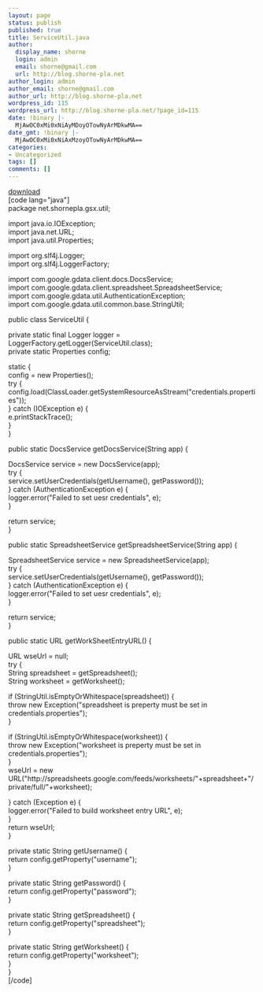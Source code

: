 ```yaml
---
layout: page
status: publish
published: true
title: ServiceUtil.java
author:
  display_name: shorne
  login: admin
  email: shorne@gmail.com
  url: http://blog.shorne-pla.net
author_login: admin
author_email: shorne@gmail.com
author_url: http://blog.shorne-pla.net
wordpress_id: 115
wordpress_url: http://blog.shorne-pla.net/?page_id=115
date: !binary |-
  MjAwOC0xMi0xNiAyMDoyOTowNyArMDkwMA==
date_gmt: !binary |-
  MjAwOC0xMi0xNiAxMzoyOTowNyArMDkwMA==
categories:
- Uncategorized
tags: []
comments: []
---
```

<p><a href="/content/2008/12/serviceutil.java">download</a><br />
[code lang="java"]<br />
package net.shornepla.gsx.util;</p>
<p>import java.io.IOException;<br />
import java.net.URL;<br />
import java.util.Properties;</p>
<p>import org.slf4j.Logger;<br />
import org.slf4j.LoggerFactory;</p>
<p>import com.google.gdata.client.docs.DocsService;<br />
import com.google.gdata.client.spreadsheet.SpreadsheetService;<br />
import com.google.gdata.util.AuthenticationException;<br />
import com.google.gdata.util.common.base.StringUtil;</p>
<p>public class ServiceUtil {</p>
<p>    private static final Logger logger = LoggerFactory.getLogger(ServiceUtil.class);<br />
    private static Properties config;</p>
<p>    static {<br />
        config = new Properties();<br />
        try {<br />
            config.load(ClassLoader.getSystemResourceAsStream("credentials.properties"));<br />
        } catch (IOException e) {<br />
            e.printStackTrace();<br />
        }<br />
    }</p>
<p>    public static DocsService getDocsService(String app) {</p>
<p>        DocsService service = new DocsService(app);<br />
        try {<br />
            service.setUserCredentials(getUsername(),  getPassword());<br />
        } catch (AuthenticationException e) {<br />
            logger.error("Failed to set uesr credentials", e);<br />
        }</p>
<p>        return service;<br />
    }</p>
<p>    public static SpreadsheetService getSpreadsheetService(String app) {</p>
<p>        SpreadsheetService service = new SpreadsheetService(app);<br />
        try {<br />
            service.setUserCredentials(getUsername(),  getPassword());<br />
        } catch (AuthenticationException e) {<br />
            logger.error("Failed to set uesr credentials", e);<br />
        }</p>
<p>        return service;<br />
    }</p>
<p>    public static URL getWorkSheetEntryURL() {</p>
<p>        URL wseUrl = null;<br />
        try {<br />
            String spreadsheet = getSpreadsheet();<br />
            String worksheet = getWorksheet();</p>
<p>            if (StringUtil.isEmptyOrWhitespace(spreadsheet)) {<br />
                throw new Exception("spreadsheet is preperty must be set in credentials.properties");<br />
            }</p>
<p>            if (StringUtil.isEmptyOrWhitespace(worksheet)) {<br />
                throw new Exception("worksheet is preperty must be set in credentials.properties");<br />
            }<br />
            wseUrl = new URL("http://spreadsheets.google.com/feeds/worksheets/"+spreadsheet+"/private/full/"+worksheet);</p>
<p>        } catch (Exception e) {<br />
            logger.error("Failed to build worksheet entry URL", e);<br />
        }<br />
        return wseUrl;<br />
    }</p>
<p>    private static String getUsername() {<br />
        return config.getProperty("username");<br />
    }</p>
<p>    private static String getPassword() {<br />
        return config.getProperty("password");<br />
    }</p>
<p>    private static String getSpreadsheet() {<br />
        return config.getProperty("spreadsheet");<br />
    }</p>
<p>    private static String getWorksheet() {<br />
        return config.getProperty("worksheet");<br />
    }<br />
}<br />
[/code]</p>
